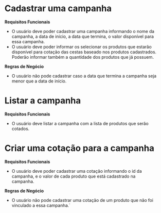 <!--
Requisitos Funcionais
Requisitos funcionais são quais as funcionalidades que teremos.

Requisitos Não Funcionais
Requisitos não funcionais são requisitos da parte técnica

Regras de negócio
São as regras de negócio do nosso sistema.
-->

# Cadastrar uma campanha

**Requisitos Funcionais**

- O usuário deve poder cadastrar uma campanha informando o nome da campanha,
a data de início, a data que termina, o valor disponível para essa campanha.
- O usuário deve poder informar os selecionar os produtos que estarão disponível para cotação
das cestas baseado nos produtos cadastrados. Poderão informar também a quantidade dos produtos que já possuem.

**Regras de Negócio**

- O usuário não pode cadastrar caso a data que termina a campanha seja menor
que a data de início.

# Listar a campanha

**Requisitos Funcionais**

- O usuário deve listar a campanha com a lista de produtos que serão cotados.

# Criar uma cotação para a campanha

**Requisitos Funcionais**

- O usuário deve poder cadastrar uma cotação informando o id da campanha, e o
valor de cada produto que está cadastrado na campanha.

**Regras de Negócio**

- O usuário não pode cadastrar uma cotação de um produto que não foi vinculado
a essa campanha.`
